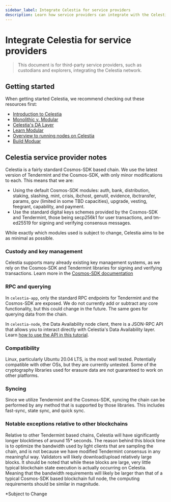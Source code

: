 ```yaml
---
sidebar_label: Integrate Celestia for service providers
description: Learn how service providers can integrate with the Celestia network.
---
```


# Integrate Celestia for service providers

> This document is for third-party service providers, such as custodians and
> explorers, integrating the Celestia network.

## Getting started

When getting started Celestia, we recommend checking out these resources first:

- [Introduction to Celestia](../learn/how-celestia-works/introduction.md)
- [Monolithic v. Modular](../learn/how-celestia-works/monolithic-vs-modular.md)
- [Celestia's DA Layer](../learn/how-celestia-works/data-availability-layer.md)
- [Learn Modular](https://celestia.org/learn.md)
- [Overview to running nodes on Celestia](../nodes/overview.md)
- [Build Moduar](../developers/build-modular.md)

## Celestia service provider notes

Celestia is a fairly standard Cosmos-SDK based chain. We use the latest version
of Tendermint and the Cosmos-SDK, with only minor modifications to each. This
means that we are:

- Using the default Cosmos-SDK modules: auth, bank, distribution, staking,
  slashing, mint, crisis, ibchost, genutil, evidence, ibctransfer, params, gov
  (limited in some TBD capacities), upgrade, vesting, feegrant, capability, and
  payment.
- Use the standard digital keys schemes provided by the Cosmos-SDK and
  Tendermint, those being secp256k1 for user transactions, and tm-ed25519 for
  signing and verifying consensus messages.

While exactly which modules used is subject to change, Celestia aims to be as
minimal as possible.

### Custody and key management

Celestia supports many already existing key management systems, as we rely on
the Cosmos-SDK and Tendermint libraries for signing and verifying transactions.
Learn more in the
[Cosmos-SDK documentation](https://docs.cosmos.network/main/basics/accounts.html#keys-accounts-addresses-and-signatures)

### RPC and querying

In `celestia-app`, only the standard RPC endpoints for Tendermint and the
Cosmos-SDK are exposed. We do not currently add or subtract any core
functionality, but this could change in the future. The same goes for querying
data from the chain.

In `celestia-node`, the Data Availability node client, there is a JSON-RPC API
that allows you to interact directly with Celestia's Data Availability layer.
Learn [how to use the API in this tutorial](../../developers/node-tutorial).

### Compatibility

Linux, particularly Ubuntu 20.04 LTS, is the most well tested. Potentially
compatible with other OSs, but they are currently untested. Some of the
cryptography libraries used for erasure data are not guaranteed to work on
other platforms.

### Syncing

Since we utilize Tendermint and the Cosmos-SDK, syncing the chain can be
performed by any method that is supported by those libraries. This includes
fast-sync, state sync, and quick sync.

### Notable exceptions relative to other blockchains

Relative to other Tendermint based chains, Celestia will have significantly
longer blocktimes of around 15\* seconds. The reason behind this block time is to
optimize the bandwidth used by light clients that are sampling the chain, and
is not because we have modified Tendermint consensus in any meaningful way.
Validators will likely download/upload relatively large blocks. It should be
noted that while these blocks are large, very little typical blockchain state
execution is actually occurring on Celestia. Meaning that the bandwidth
requirements will likely be larger than that of a typical Cosmos-SDK based
blockchain full node, the computing requirements should be similar in
magnitude.

\*Subject to Change
